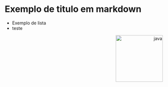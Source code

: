 # Exemplo de titulo em markdown

- Exemplo de lista
- teste

</div>
<div align="right">
  <img src="https://cdn.betterttv.net/emote/5fd3405722274a347e6afed2/3x" alt="java" width="150">
</div>

